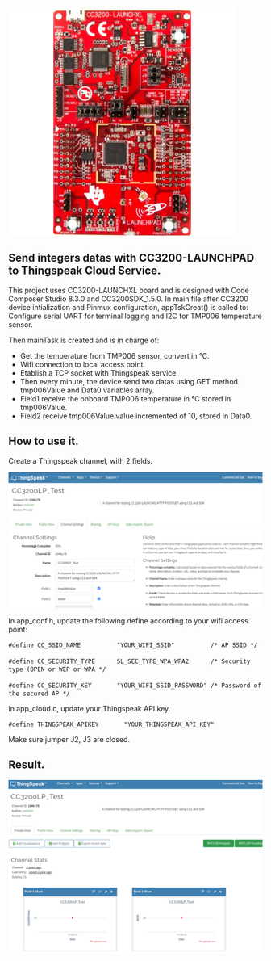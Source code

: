 ![CC3200LP!](/img/cc3200.png "")

## Send integers datas with CC3200-LAUNCHPAD to Thingspeak Cloud Service.
This project uses CC3200-LAUNCHXL board and is designed with Code Composer Studio 8.3.0 and CC3200SDK_1.5.0.
In main file after CC3200 device intialization and Pinmux configuration, appTskCreat() is called to:
Configure serial UART for terminal logging and I2C for TMP006 temperature sensor.

Then mainTask is created and is in charge of:
- Get the temperature from TMP006 sensor, convert in °C.
- Wifi connection to local access point.
- Etablish a TCP socket with Thingspeak service.
- Then every minute, the device send two datas using GET method tmp006Value and Data0 variables array.
- Field1 receive the onboard TMP006 temperature in °C stored in tmp006Value.
- Field2 receive tmp006Value value incremented of 10, stored in Data0.

## How to use it. 
Create a Thingspeak channel, with 2 fields.

![Thingspeak Channel settings!](/img/Thinkspeak_channel_settings.png "")

In app_conf.h, update the following define according to your wifi access point:
```
#define CC_SSID_NAME          "YOUR_WIFI_SSID"          /* AP SSID */

#define CC_SECURITY_TYPE      SL_SEC_TYPE_WPA_WPA2      /* Security type (OPEN or WEP or WPA */

#define CC_SECURITY_KEY       "YOUR_WIFI_SSID_PASSWORD" /* Password of the secured AP */
```

in app_cloud.c, update your Thingspeak API key.  
```
#define THINGSPEAK_APIKEY       "YOUR_THINGSPEAK_API_KEY"
```
Make sure jumper J2, J3 are closed.

## Result.
![Thingspeak Channel Visualization!](/img/Thinkspeak_channel.png "")
